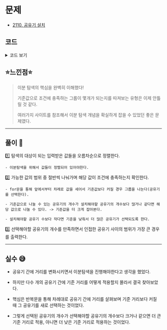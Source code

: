 # 문제
- [2110. 공유기 설치](https://www.acmicpc.net/problem/2110)

## 코드

<details><summary> 코드 보기 </summary>

``` java
import java.io.BufferedReader;
import java.io.IOException;
import java.io.InputStreamReader;
import java.util.ArrayList;
import java.util.Arrays;
import java.util.Collections;
import java.util.List;
import java.util.StringTokenizer;

public class Q2110 {
    static int n, c, home[];
    public static void main(String[] args) throws IOException {
        init();
        solution();
    }

    private static void solution() {
        int left = 1, right = home[n - 1] - home[0], ans = 0;
        while(left <= right){
            int mid = (left + right) / 2;
            int cnt = 1, lo = home[0], hi = 0;
            for (int i = 1; i < n; i++) {
                hi = home[i];
                if(hi - lo >= mid){
                    cnt += 1;
                    lo = hi;
                }
            }
            if(cnt < c) right = mid - 1;
            else {
                ans = mid;
                left = mid + 1;
            }
        }
        System.out.println(ans);
    }

    private static void init() throws IOException {
        BufferedReader br = new BufferedReader(new InputStreamReader(System.in));
        StringTokenizer st = new StringTokenizer(br.readLine());
        n = stoi(st.nextToken());
        c = stoi(st.nextToken());
        home = new int[n];
        for (int i = 0; i < n; i++)
            home[i] = stoi(br.readLine());
        Arrays.sort(home);
    }

    private static int stoi(String str) {
        return Integer.parseInt(str);
    }

}
```

</details>

## ⭐️느낀점⭐️
> 이분 탐색의 핵심을 완벽히 이해했다! 
>
> 기준값으로 조건에 충족하는 그룹이 몇개가 되는지를 따져보는 유형은 이제 안틀릴 것 같다.
>
> 여러가지 사이트를 참조해서 이분 탐색 개념을 확실하게 잡을 수 있었던 좋은 문제였다. 

<hr/>

## 풀이 📣


1️⃣ 탐색의 대상이 되는 입력받은 값들을 오름차순으로 정렬한다.

    - 이분탐색을 위해서 값들이 정렬되어 있어야한다.


2️⃣ 가능한 값의 범위 중 절반씩 나눠가며 해당 값이 조건에 충족하는지 확인한다.

    - for문을 통해 앞에서부터 차례로 값을 세어서 기준값보다 커질 경우 그룹을 나눈다(공유기를 선택한다).

    - 기준값으로 나눌 수 있는 공유기의 개수가 설치해야할 공유기의 개수보다 많거나 같다면 해당 값으로 나눌 수 있다. -> 기준값을 더 크게 잡아본다.

    - 설치해야할 공유기 수보다 작다면 기준을 낮춰서 더 많은 공유기가 선택되도록 한다.


3️⃣ 선택해야할 공유기의 개수를 만족하면서 인접한 공유기 사이의 범위가 가장 큰 경우를 출력한다.

<hr/>

## 실수 😅
- 공유기 간에 거리를 변화시키면서 이분탐색을 진행해야한다고 생각을 했었다.

- 하지만 다수 개의 공유기 간에 기준 거리를 어떻게 적용할지 몰라서 결국 찾아보았다.

- 핵심은 반복문을 통해 차례대로 공유기 간에 거리를 살펴보며 기준 거리보다 커질 때 그 공유기를 새로 선택하는 것이었다.

- 그렇게 선택된 공유기의 개수가 선택해야할 공유기의 개수보다 크거나 같으면 더 큰 기준 거리로 적용, 아니면 더 낮은 기준 거리로 적용하는 것이었다.
